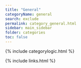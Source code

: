```yaml
---
title: "General"
categoryName: general
search: exclude
permalink: category_general.html
sidebar: main_sidebar
folder: categories
toc: false
---
```

{% include categorylogic.html %}

{% include links.html %}
